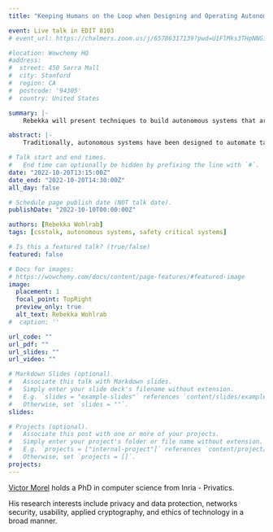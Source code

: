 ```yaml
---
title: "Keeping Humans on the Loop when Designing and Operating Autonomous Systems"

event: Live talk in EDIT 8103
# event_url: https://chalmers.zoom.us/j/65786317139?pwd=U1FlMks3THpNNG1WaFRJNkJxQXdBQT09

#location: Wowchemy HQ
#address:
#  street: 450 Serra Mall
#  city: Stanford
#  region: CA
#  postcode: '94305'
#  country: United States

summary: |-
    Rebekka will present techniques to build autonomous systems that are aware of humans and their changing preferences.

abstract: |-
    Traditionally, autonomous systems have been designed to automate tasks for a set of predefined objectives (e.g., to reduce energy consumption and minimize cost). These objectives often need to be prioritized and traded off against each other. What a "good" trade-off looks like depends on the systems' context and the changing preferences of their human stakeholders. It is unrealistic and undesirable to assume that autonomous systems can set quality priorities without interacting with humans. In this talk, I present research on how humans can be kept “on the loop” when working with autonomous systems and their quality trade-offs. We also discuss how trade-off explanation and decision-making techniques can be used for security and privacy.

# Talk start and end times.
#   End time can optionally be hidden by prefixing the line with `#`.
date: "2022-10-20T13:15:00Z"
date_end: "2022-10-20T14:30:00Z"
all_day: false

# Schedule page publish date (NOT talk date).
publishDate: "2022-10-10T00:00:00Z"

authors: [Rebekka Wohlrab]
tags: [csstalk, autonomous systems, safety critical systems]

# Is this a featured talk? (true/false)
featured: false

# Docs for images:
# https://wowchemy.com/docs/content/page-features/#featured-image
image:
  placement: 1
  focal_point: TopRight
  preview_only: true
  alt_text: Rebekka Wohlrab
#  caption: ''

url_code: ""
url_pdf: ""
url_slides: ""
url_video: ""

# Markdown Slides (optional).
#   Associate this talk with Markdown slides.
#   Simply enter your slide deck's filename without extension.
#   E.g. `slides = "example-slides"` references `content/slides/example-slides.md`.
#   Otherwise, set `slides = ""`.
slides:

# Projects (optional).
#   Associate this post with one or more of your projects.
#   Simply enter your project's folder or file name without extension.
#   E.g. `projects = ["internal-project"]` references `content/project/deep-learning/index.md`.
#   Otherwise, set `projects = []`.
projects:
---
```


[Victor Morel](https://victor-morel.net/) holds a PhD in computer science from Inria - Privatics.

His research interests include privacy and data protection, networks security, usability, applied cryptography, and ethics of technology in a broad manner.
